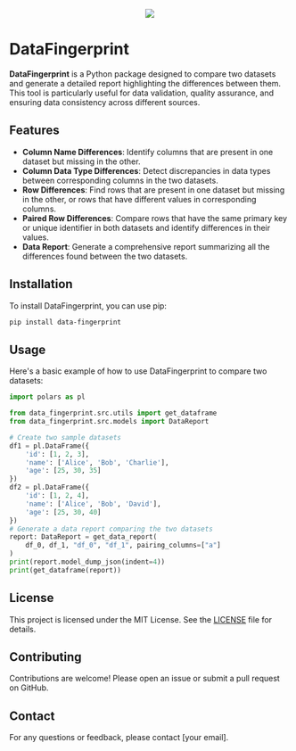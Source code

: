 <p align="center">
  <img src="items/SimpleSimpler_logo_green.svg" />
</p>

# DataFingerprint

**DataFingerprint** is a Python package designed to compare two datasets and generate a detailed report highlighting the differences between them. This tool is particularly useful for data validation, quality assurance, and ensuring data consistency across different sources.

## Features

- **Column Name Differences**: Identify columns that are present in one dataset but missing in the other.
- **Column Data Type Differences**: Detect discrepancies in data types between corresponding columns in the two datasets.
- **Row Differences**: Find rows that are present in one dataset but missing in the other, or rows that have different values in corresponding columns.
- **Paired Row Differences**: Compare rows that have the same primary key or unique identifier in both datasets and identify differences in their values.
- **Data Report**: Generate a comprehensive report summarizing all the differences found between the two datasets.

## Installation

To install DataFingerprint, you can use pip:
```bash
pip install data-fingerprint
```

## Usage

Here's a basic example of how to use DataFingerprint to compare two datasets:
```python
import polars as pl

from data_fingerprint.src.utils import get_dataframe
from data_fingerprint.src.models import DataReport

# Create two sample datasets
df1 = pl.DataFrame({
    'id': [1, 2, 3],
    'name': ['Alice', 'Bob', 'Charlie'],
    'age': [25, 30, 35]
})
df2 = pl.DataFrame({
    'id': [1, 2, 4],
    'name': ['Alice', 'Bob', 'David'],
    'age': [25, 30, 40]
})
# Generate a data report comparing the two datasets
report: DataReport = get_data_report(
    df_0, df_1, "df_0", "df_1", pairing_columns=["a"]
)
print(report.model_dump_json(indent=4))
print(get_dataframe(report))
```

## License

This project is licensed under the MIT License. See the [LICENSE](LICENSE) file for details.

## Contributing

Contributions are welcome! Please open an issue or submit a pull request on GitHub.

## Contact

For any questions or feedback, please contact [your email].